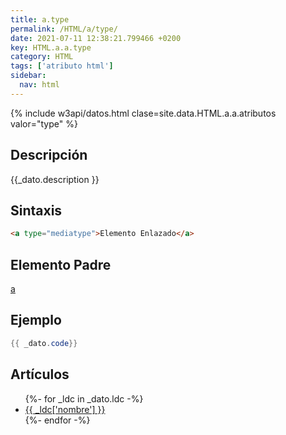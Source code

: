```yaml
---
title: a.type
permalink: /HTML/a/type/
date: 2021-07-11 12:38:21.799466 +0200
key: HTML.a.a.type
category: HTML
tags: ['atributo html']
sidebar: 
  nav: html
---
```


{% include w3api/datos.html clase=site.data.HTML.a.a.atributos valor="type" %}

## Descripción
{{_dato.description }}

## Sintaxis
~~~html
<a type="mediatype">Elemento Enlazado</a>
~~~

## Elemento Padre
[a](/HTML/a/)

## Ejemplo
~~~java
{{ _dato.code}}
~~~

## Artículos
<ul>
{%- for _ldc in _dato.ldc -%}
   <li>
       <a href="{{_ldc['url'] }}">{{ _ldc['nombre'] }}</a>
   </li>
{%- endfor -%}
</ul>
